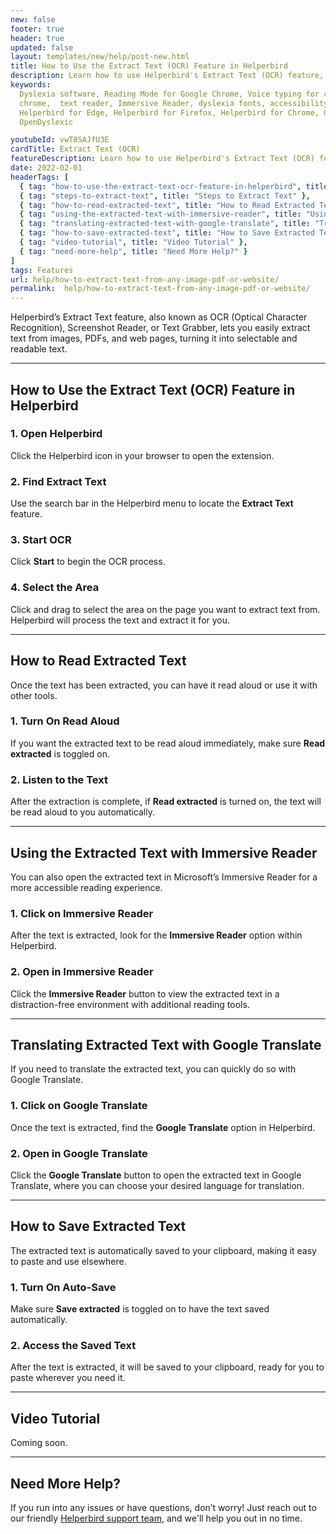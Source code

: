 ```yaml
---
new: false
footer: true
header: true
updated: false
layout: templates/new/help/post-new.html
title: How to Use the Extract Text (OCR) Feature in Helperbird
description: Learn how to use Helperbird's Extract Text (OCR) feature, also known as Screenshot Reader or Text Grabber, to easily extract, read, and translate text from images, PDFs, and web pages. This guide walks you through each step, ensuring a smooth and accessible experience.
keywords:
  Dyslexia software, Reading Mode for Google Chrome, Voice typing for chrome, Text to speech for
  chrome,  text reader, Immersive Reader, dyslexia fonts, accessibility software, dyslexia software,
  Helperbird for Edge, Helperbird for Firefox, Helperbird for Chrome, Opendyslexic for Chrome,
  OpenDyslexic

youtubeId: vwT8SAJfU3E
cardTitle: Extract Text (OCR)
featureDescription: Learn how to use Helperbird's Extract Text (OCR) feature, also known as Screenshot Reader or Text Grabber, to easily extract, read, and translate text from images, PDFs, and web pages. This guide walks you through each step, ensuring a smooth and accessible experience.
date: 2022-02-01
headerTags: [
  { tag: "how-to-use-the-extract-text-ocr-feature-in-helperbird", title: "How to Use the Extract Text (OCR) Feature in Helperbird" },
  { tag: "steps-to-extract-text", title: "Steps to Extract Text" },
  { tag: "how-to-read-extracted-text", title: "How to Read Extracted Text" },
  { tag: "using-the-extracted-text-with-immersive-reader", title: "Using the Extracted Text with Immersive Reader" },
  { tag: "translating-extracted-text-with-google-translate", title: "Translating Extracted Text with Google Translate" },
  { tag: "how-to-save-extracted-text", title: "How to Save Extracted Text" },
  { tag: "video-tutorial", title: "Video Tutorial" },
  { tag: "need-more-help", title: "Need More Help?" }
]
tags: Features
url: help/how-to-extract-text-from-any-image-pdf-or-website/
permalink:  help/how-to-extract-text-from-any-image-pdf-or-website/
---
```



Helperbird’s Extract Text feature, also known as OCR (Optical Character Recognition), Screenshot Reader, or Text Grabber, lets you easily extract text from images, PDFs, and web pages, turning it into selectable and readable text.

---

## How to Use the Extract Text (OCR) Feature in Helperbird

### 1. Open Helperbird

Click the Helperbird icon in your browser to open the extension.

### 2. Find Extract Text

Use the search bar in the Helperbird menu to locate the **Extract Text** feature.

### 3. Start OCR

Click **Start** to begin the OCR process.

### 4. Select the Area

Click and drag to select the area on the page you want to extract text from. Helperbird will process the text and extract it for you.

---

## How to Read Extracted Text

Once the text has been extracted, you can have it read aloud or use it with other tools.

### 1. Turn On Read Aloud

If you want the extracted text to be read aloud immediately, make sure **Read extracted** is toggled on.

### 2. Listen to the Text

After the extraction is complete, if **Read extracted** is turned on, the text will be read aloud to you automatically.

---

## Using the Extracted Text with Immersive Reader

You can also open the extracted text in Microsoft’s Immersive Reader for a more accessible reading experience.

### 1. Click on Immersive Reader

After the text is extracted, look for the **Immersive Reader** option within Helperbird.

### 2. Open in Immersive Reader

Click the **Immersive Reader** button to view the extracted text in a distraction-free environment with additional reading tools.

---

## Translating Extracted Text with Google Translate

If you need to translate the extracted text, you can quickly do so with Google Translate.

### 1. Click on Google Translate

Once the text is extracted, find the **Google Translate** option in Helperbird.

### 2. Open in Google Translate

Click the **Google Translate** button to open the extracted text in Google Translate, where you can choose your desired language for translation.

---

## How to Save Extracted Text

The extracted text is automatically saved to your clipboard, making it easy to paste and use elsewhere.

### 1. Turn On Auto-Save

Make sure **Save extracted** is toggled on to have the text saved automatically.

### 2. Access the Saved Text

After the text is extracted, it will be saved to your clipboard, ready for you to paste wherever you need it.

---

## Video Tutorial

Coming soon.

---

## Need More Help?

If you run into any issues or have questions, don’t worry! Just reach out to our friendly [Helperbird support team](/support/), and we'll help you out in no time.
